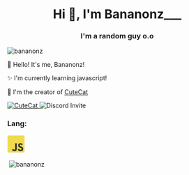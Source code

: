 <h1 align="center">Hi 👋, I'm Bananonz___</h1>
<h3 align="center">I'm a random guy o.o</h3>

<p align="left"> <img src="https://komarev.com/ghpvc/?username=bananonz&label=Profile%20views&color=ff0000&style=flat" alt="bananonz" /> </p>

👋 Hello! It's me, Bananonz!

✨ I'm currently learning javascript!

🎈 I'm the creator of [CuteCat](https://dsc.gg/cute.cat)

<p align="left"> <a href="https://top.gg/bot/766631717078564886">
 <p align="left"> <img src="https://top.gg/api/widget/766631717078564886.svg" alt="CuteCat" />
  </a>
<img src="https://discordapp.com/api/guilds/780336977785651221/widget.png?style=banner1" alt="Discord Invite"/>
<h3 align="left">Lang:</h3>
<p align="left"> <a href="https://developer.mozilla.org/en-US/docs/Web/JavaScript" target="_blank"> <img src="https://raw.githubusercontent.com/devicons/devicon/master/icons/javascript/javascript-original.svg" alt="javascript" width="40" height="40"/> </a> </p>

<p>&nbsp;<img align="center" src="https://github-readme-stats.vercel.app/api?username=bananonz&show_icons=true&locale=en" alt="bananonz" /></p>
